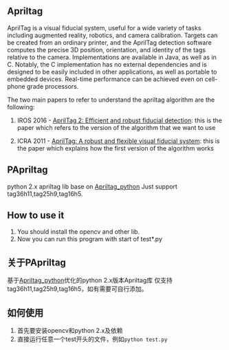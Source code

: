 ## Apriltag
AprilTag is a visual fiducial system, useful for a wide variety of tasks including augmented reality, robotics, and camera calibration. Targets can be created from an ordinary printer, and the AprilTag detection software computes the precise 3D position, orientation, and identity of the tags relative to the camera. Implementations are available in Java, as well as in C. Notably, the C implementation has no external dependencies and is designed to be easily included in other applications, as well as portable to embedded devices. Real-time performance can be achieved even on cell-phone grade processors.

The two main papers to refer to understand the apriltag algorithm are the following:

1. IROS 2016 - [AprilTag 2: Efficient and robust fiducial detection](https://april.eecs.umich.edu/media/pdfs/wang2016iros.pdf): this is the paper which refers to the version of the algorithm that we want to use

2. ICRA 2011 - [AprilTag: A robust and flexible visual fiducial system](https://ieeexplore.ieee.org/abstract/document/5979561/): this is the paper which explains how the first version of the algorithm works

## PApriltag
python 2.x apriltag lib base on [Apriltag_python](https://github.com/BlackJocker1995/Apriltag_python)
Just support tag36h11,tag25h9,tag16h5.

## How to use it
1. You should install the opencv and other lib.
2. Now you can run this program with start of test*.py

## 关于PApriltag 
基于[Apriltag_python](https://github.com/BlackJocker1995/Apriltag_python)优化的python 2.x版本Apriltag库
仅支持 tag36h11,tag25h9,tag16h5，如有需要可自行添加。

## 如何使用
1. 首先要安装opencv和python 2.x及依赖
2. 直接运行任意一个test开头的文件，例如`python test.py`